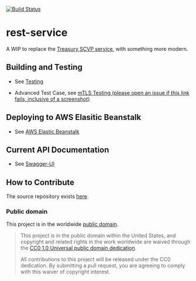 [![Build Status](https://github.com/grandamp/rest-service/actions/workflows/build.yml/badge.svg)](https://github.com/grandamp/rest-service/actions)

# rest-service
A WIP to replace the [Treasury SCVP service](https://github.com/GSA/ficam-scvp-testing/blob/master/utilities/vss2/README.md), with something more modern.

## Building and Testing

- See [Testing](/TESTING.md)

- Advanced Test Case, see [mTLS Testing (please open an issue if this link fails, inclusive of a screenshot)](https://x509.keysupport.org/swagger-ui/index.html)

## Deploying to AWS Elasitic Beanstalk

- See [AWS Elastic Beanstalk](/AWS-EBS.md)

## Current API Documentation

- See [Swagger-UI](https://api.keysupport.org/swagger-ui/index.html)

## How to Contribute
The source repository exists [here](https://github.com/grandamp/rest-service).

### Public domain

This project is in the worldwide [public domain](LICENSE.md).

> This project is in the public domain within the United States, and copyright and related rights in the work worldwide are waived through the [CC0 1.0 Universal public domain dedication](https://creativecommons.org/publicdomain/zero/1.0/).
>
> All contributions to this project will be released under the CC0 dedication. By submitting a pull request, you are agreeing to comply with this waiver of copyright interest.
